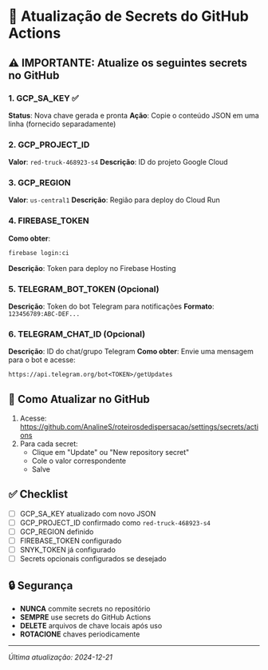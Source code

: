 # 🔐 Atualização de Secrets do GitHub Actions

## ⚠️ IMPORTANTE: Atualize os seguintes secrets no GitHub

### 1. GCP_SA_KEY ✅
**Status**: Nova chave gerada e pronta
**Ação**: Copie o conteúdo JSON em uma linha (fornecido separadamente)

### 2. GCP_PROJECT_ID
**Valor**: `red-truck-468923-s4`
**Descrição**: ID do projeto Google Cloud

### 3. GCP_REGION  
**Valor**: `us-central1`
**Descrição**: Região para deploy do Cloud Run

### 4. FIREBASE_TOKEN
**Como obter**:
```bash
firebase login:ci
```
**Descrição**: Token para deploy no Firebase Hosting

### 5. TELEGRAM_BOT_TOKEN (Opcional)
**Descrição**: Token do bot Telegram para notificações
**Formato**: `123456789:ABC-DEF...`

### 6. TELEGRAM_CHAT_ID (Opcional)
**Descrição**: ID do chat/grupo Telegram
**Como obter**: Envie uma mensagem para o bot e acesse:
```
https://api.telegram.org/bot<TOKEN>/getUpdates
```

## 📝 Como Atualizar no GitHub

1. Acesse: https://github.com/AnalineS/roteirosdedispersacao/settings/secrets/actions
2. Para cada secret:
   - Clique em "Update" ou "New repository secret"
   - Cole o valor correspondente
   - Salve

## ✅ Checklist

- [ ] GCP_SA_KEY atualizado com novo JSON
- [ ] GCP_PROJECT_ID confirmado como `red-truck-468923-s4`
- [ ] GCP_REGION definido
- [ ] FIREBASE_TOKEN configurado
- [ ] SNYK_TOKEN já configurado
- [ ] Secrets opcionais configurados se desejado

## 🔒 Segurança

- **NUNCA** commite secrets no repositório
- **SEMPRE** use secrets do GitHub Actions
- **DELETE** arquivos de chave locais após uso
- **ROTACIONE** chaves periodicamente

---
*Última atualização: 2024-12-21*
